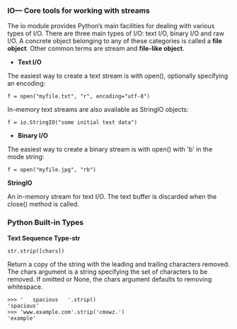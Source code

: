 ### IO— Core tools for working with streams

The io module provides Python’s main facilities for dealing with various types of I/O. There are three main types of I/O: text I/O, binary I/O and raw I/O. A concrete object belonging to any of these categories is called a **file object**. Other common terms are stream and **file-like object**.

* **Text I/O**

The easiest way to create a text stream is with open(), optionally specifying an encoding:


```
f = open("myfile.txt", "r", encoding="utf-8")
```

In-memory text streams are also available as StringIO objects:


```
f = io.StringIO("some initial text data")
```

* **Binary I/O**

The easiest way to create a binary stream is with open() with 'b' in the mode string:


```
f = open("myfile.jpg", "rb")
```


**StringIO**

An in-memory stream for text I/O. The text buffer is discarded when the close() method is called.

### Python Built-in Types
**Text Sequence Type-str**



```
str.strip([chars])
```
Return a copy of the string with the leading and trailing characters removed. The chars argument is a string specifying the set of characters to be removed. If omitted or None, the chars argument defaults to removing whitespace.



```
>>> '   spacious   '.strip()
'spacious'
>>> 'www.example.com'.strip('cmowz.')
'example'
```


